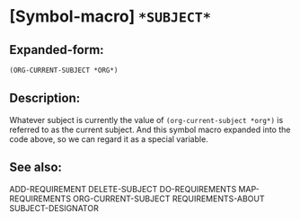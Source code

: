 # [Symbol-macro] `*SUBJECT*`

## Expanded-form:
```lisp
(ORG-CURRENT-SUBJECT *ORG*)
```

## Description:
Whatever subject is currently the value of `(org-current-subject *org*)` is referred to as the current subject.
And this symbol macro expanded into the code above, so we can regard it as a special variable.

## See also:

ADD-REQUIREMENT
DELETE-SUBJECT
DO-REQUIREMENTS
MAP-REQUIREMENTS
ORG-CURRENT-SUBJECT
REQUIREMENTS-ABOUT
SUBJECT-DESIGNATOR

